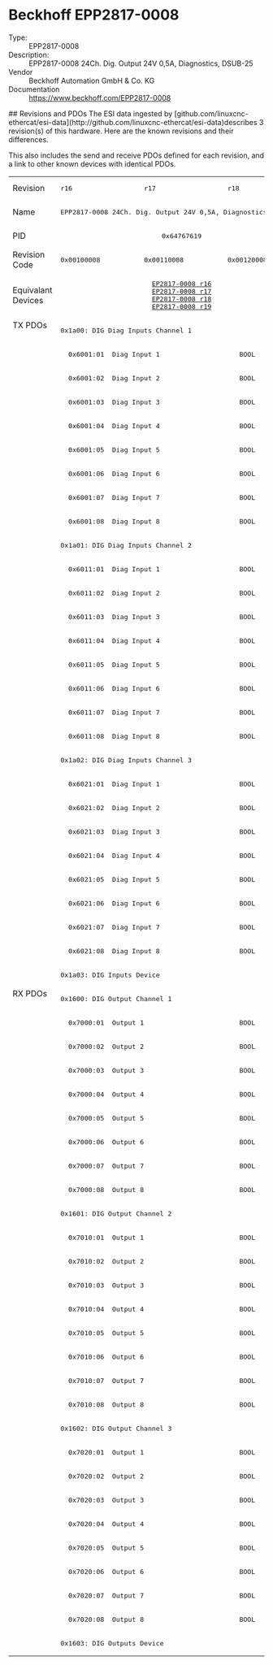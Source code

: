 #  Beckhoff EPP2817-0008

<dl>
  <dt>Type:</dt><dd>EPP2817-0008</dd>
  <dt>Description:</dt><dd>EPP2817-0008 24Ch. Dig. Output 24V 0,5A, Diagnostics, DSUB-25</dd>
  <dt>Vendor</dt><dd>Beckhoff Automation GmbH & Co. KG</dd>
  <dt>Documentation</dt><dd><a href="https://www.beckhoff.com/EPP2817-0008">https://www.beckhoff.com/EPP2817-0008</a></dd>
</dl>
## Revisions and PDOs
The ESI data ingested by [github.com/linuxcnc-ethercat/esi-data](http://github.com/linuxcnc-ethercat/esi-data)describes 3 revision(s) of this hardware.  Here are the known revisions and their differences.

This also includes the send and receive PDOs defined for each revision, and a link to other known devices with identical PDOs.

<table>
<tr >
<td class="first">Revision</td>
<td ><pre>r16</pre></td>
<td ><pre>r17</pre></td>
<td ><pre>r18</pre></td>
</tr>
<tr >
<td class="first">Name</td>
<td  colspan=3 align="center"><pre>EPP2817-0008 24Ch. Dig. Output 24V 0,5A, Diagnostics, DSUB-25</pre></td>
</tr>
<tr >
<td class="first">PID</td>
<td  colspan=3 align="center"><pre>0x64767619</pre></td>
</tr>
<tr >
<td class="first">Revision Code</td>
<td ><pre>0x00100008</pre></td>
<td ><pre>0x00110008</pre></td>
<td ><pre>0x00120008</pre></td>
</tr>
<tr >
<td class="first">Equivalant Devices</td>
<td  colspan=3 align="center"><pre><a href="EP2817-0008">EP2817-0008 r16</a><br/><a href="EP2817-0008">EP2817-0008 r17</a><br/><a href="EP2817-0008">EP2817-0008 r18</a><br/><a href="EP2817-0008">EP2817-0008 r19</a></pre></td>
</tr>
<tr class="txpdo pdosection">
<td class="first" rowspan=28 valign=top>TX PDOs</td>
<td colspan=3 align="left"><pre>0x1a00: DIG Diag Inputs Channel 1</pre></td>
<td></td>
</tr>
<tr class="txpdo">
<td  colspan=3 align="left"><pre>  0x6001:01  Diag Input 1                    BOOL</pre></td>
</tr>
<tr class="txpdo">
<td  colspan=3 align="left"><pre>  0x6001:02  Diag Input 2                    BOOL</pre></td>
</tr>
<tr class="txpdo">
<td  colspan=3 align="left"><pre>  0x6001:03  Diag Input 3                    BOOL</pre></td>
</tr>
<tr class="txpdo">
<td  colspan=3 align="left"><pre>  0x6001:04  Diag Input 4                    BOOL</pre></td>
</tr>
<tr class="txpdo">
<td  colspan=3 align="left"><pre>  0x6001:05  Diag Input 5                    BOOL</pre></td>
</tr>
<tr class="txpdo">
<td  colspan=3 align="left"><pre>  0x6001:06  Diag Input 6                    BOOL</pre></td>
</tr>
<tr class="txpdo">
<td  colspan=3 align="left"><pre>  0x6001:07  Diag Input 7                    BOOL</pre></td>
</tr>
<tr class="txpdo">
<td  colspan=3 align="left"><pre>  0x6001:08  Diag Input 8                    BOOL</pre></td>
</tr>
<tr class="txpdo pdosection">
<td  colspan=3 align="left"><pre>0x1a01: DIG Diag Inputs Channel 2</pre></td>
</tr>
<tr class="txpdo">
<td  colspan=3 align="left"><pre>  0x6011:01  Diag Input 1                    BOOL</pre></td>
</tr>
<tr class="txpdo">
<td  colspan=3 align="left"><pre>  0x6011:02  Diag Input 2                    BOOL</pre></td>
</tr>
<tr class="txpdo">
<td  colspan=3 align="left"><pre>  0x6011:03  Diag Input 3                    BOOL</pre></td>
</tr>
<tr class="txpdo">
<td  colspan=3 align="left"><pre>  0x6011:04  Diag Input 4                    BOOL</pre></td>
</tr>
<tr class="txpdo">
<td  colspan=3 align="left"><pre>  0x6011:05  Diag Input 5                    BOOL</pre></td>
</tr>
<tr class="txpdo">
<td  colspan=3 align="left"><pre>  0x6011:06  Diag Input 6                    BOOL</pre></td>
</tr>
<tr class="txpdo">
<td  colspan=3 align="left"><pre>  0x6011:07  Diag Input 7                    BOOL</pre></td>
</tr>
<tr class="txpdo">
<td  colspan=3 align="left"><pre>  0x6011:08  Diag Input 8                    BOOL</pre></td>
</tr>
<tr class="txpdo pdosection">
<td  colspan=3 align="left"><pre>0x1a02: DIG Diag Inputs Channel 3</pre></td>
</tr>
<tr class="txpdo">
<td  colspan=3 align="left"><pre>  0x6021:01  Diag Input 1                    BOOL</pre></td>
</tr>
<tr class="txpdo">
<td  colspan=3 align="left"><pre>  0x6021:02  Diag Input 2                    BOOL</pre></td>
</tr>
<tr class="txpdo">
<td  colspan=3 align="left"><pre>  0x6021:03  Diag Input 3                    BOOL</pre></td>
</tr>
<tr class="txpdo">
<td  colspan=3 align="left"><pre>  0x6021:04  Diag Input 4                    BOOL</pre></td>
</tr>
<tr class="txpdo">
<td  colspan=3 align="left"><pre>  0x6021:05  Diag Input 5                    BOOL</pre></td>
</tr>
<tr class="txpdo">
<td  colspan=3 align="left"><pre>  0x6021:06  Diag Input 6                    BOOL</pre></td>
</tr>
<tr class="txpdo">
<td  colspan=3 align="left"><pre>  0x6021:07  Diag Input 7                    BOOL</pre></td>
</tr>
<tr class="txpdo">
<td  colspan=3 align="left"><pre>  0x6021:08  Diag Input 8                    BOOL</pre></td>
</tr>
<tr class="txpdo pdosection">
<td  colspan=3 align="left"><pre>0x1a03: DIG Inputs Device</pre></td>
</tr>
<tr class="rxpdo pdosection">
<td class="first" rowspan=28 valign=top>RX PDOs</td>
<td colspan=3 align="left"><pre>0x1600: DIG Output Channel 1</pre></td>
<td></td>
</tr>
<tr class="rxpdo">
<td  colspan=3 align="left"><pre>  0x7000:01  Output 1                        BOOL</pre></td>
</tr>
<tr class="rxpdo">
<td  colspan=3 align="left"><pre>  0x7000:02  Output 2                        BOOL</pre></td>
</tr>
<tr class="rxpdo">
<td  colspan=3 align="left"><pre>  0x7000:03  Output 3                        BOOL</pre></td>
</tr>
<tr class="rxpdo">
<td  colspan=3 align="left"><pre>  0x7000:04  Output 4                        BOOL</pre></td>
</tr>
<tr class="rxpdo">
<td  colspan=3 align="left"><pre>  0x7000:05  Output 5                        BOOL</pre></td>
</tr>
<tr class="rxpdo">
<td  colspan=3 align="left"><pre>  0x7000:06  Output 6                        BOOL</pre></td>
</tr>
<tr class="rxpdo">
<td  colspan=3 align="left"><pre>  0x7000:07  Output 7                        BOOL</pre></td>
</tr>
<tr class="rxpdo">
<td  colspan=3 align="left"><pre>  0x7000:08  Output 8                        BOOL</pre></td>
</tr>
<tr class="rxpdo pdosection">
<td  colspan=3 align="left"><pre>0x1601: DIG Output Channel 2</pre></td>
</tr>
<tr class="rxpdo">
<td  colspan=3 align="left"><pre>  0x7010:01  Output 1                        BOOL</pre></td>
</tr>
<tr class="rxpdo">
<td  colspan=3 align="left"><pre>  0x7010:02  Output 2                        BOOL</pre></td>
</tr>
<tr class="rxpdo">
<td  colspan=3 align="left"><pre>  0x7010:03  Output 3                        BOOL</pre></td>
</tr>
<tr class="rxpdo">
<td  colspan=3 align="left"><pre>  0x7010:04  Output 4                        BOOL</pre></td>
</tr>
<tr class="rxpdo">
<td  colspan=3 align="left"><pre>  0x7010:05  Output 5                        BOOL</pre></td>
</tr>
<tr class="rxpdo">
<td  colspan=3 align="left"><pre>  0x7010:06  Output 6                        BOOL</pre></td>
</tr>
<tr class="rxpdo">
<td  colspan=3 align="left"><pre>  0x7010:07  Output 7                        BOOL</pre></td>
</tr>
<tr class="rxpdo">
<td  colspan=3 align="left"><pre>  0x7010:08  Output 8                        BOOL</pre></td>
</tr>
<tr class="rxpdo pdosection">
<td  colspan=3 align="left"><pre>0x1602: DIG Output Channel 3</pre></td>
</tr>
<tr class="rxpdo">
<td  colspan=3 align="left"><pre>  0x7020:01  Output 1                        BOOL</pre></td>
</tr>
<tr class="rxpdo">
<td  colspan=3 align="left"><pre>  0x7020:02  Output 2                        BOOL</pre></td>
</tr>
<tr class="rxpdo">
<td  colspan=3 align="left"><pre>  0x7020:03  Output 3                        BOOL</pre></td>
</tr>
<tr class="rxpdo">
<td  colspan=3 align="left"><pre>  0x7020:04  Output 4                        BOOL</pre></td>
</tr>
<tr class="rxpdo">
<td  colspan=3 align="left"><pre>  0x7020:05  Output 5                        BOOL</pre></td>
</tr>
<tr class="rxpdo">
<td  colspan=3 align="left"><pre>  0x7020:06  Output 6                        BOOL</pre></td>
</tr>
<tr class="rxpdo">
<td  colspan=3 align="left"><pre>  0x7020:07  Output 7                        BOOL</pre></td>
</tr>
<tr class="rxpdo">
<td  colspan=3 align="left"><pre>  0x7020:08  Output 8                        BOOL</pre></td>
</tr>
<tr class="rxpdo pdosection">
<td  colspan=3 align="left"><pre>0x1603: DIG Outputs Device</pre></td>
</tr>
</table>
